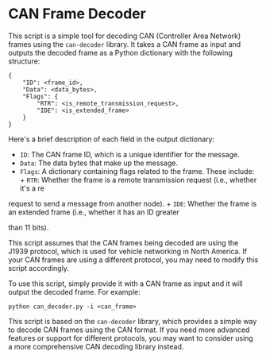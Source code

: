 # CAN Frame Decoder

This script is a simple tool for decoding CAN (Controller Area Network) frames using
the `can-decoder` library. It takes a CAN frame as input and outputs the decoded frame
as a Python dictionary with the following structure:
```
{
    "ID": <frame_id>,
    "Data": <data_bytes>,
    "Flags": {
        "RTR": <is_remote_transmission_request>,
        "IDE": <is_extended_frame>
    }
}
```
Here's a brief description of each field in the output dictionary:

* `ID`: The CAN frame ID, which is a unique identifier for the message.
* `Data`: The data bytes that make up the message.
* `Flags`: A dictionary containing flags related to the frame. These include:
        + `RTR`: Whether the frame is a remote transmission request (i.e., whether it's a re

request to send a message from another node).
        + `IDE`: Whether the frame is an extended frame (i.e., whether it has an ID greater

than 11 bits).

This script assumes that the CAN frames being decoded are using the J1939 protocol,
which is used for vehicle networking in North America. If your CAN frames are using a
different protocol, you may need to modify this script accordingly.

To use this script, simply provide it with a CAN frame as input and it will output the
decoded frame. For example:
```
python can_decoder.py -i <can_frame>
```
This script is based on the `can-decoder` library, which provides a simple way to
decode CAN frames using the CAN format. If you need more advanced features or support
for different protocols, you may want to consider using a more comprehensive CAN
decoding library instead.
